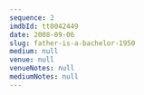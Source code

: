 ```yaml
---
sequence: 2
imdbId: tt0042449
date: 2008-09-06
slug: father-is-a-bachelor-1950
medium: null
venue: null
venueNotes: null
mediumNotes: null
---
```


